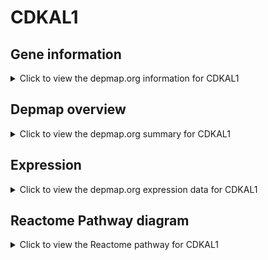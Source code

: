 <h1>CDKAL1</h1>

<h2>Gene information</h2>
<details>
  <summary>Click to view the depmap.org information for CDKAL1</summary>
  <p><a href="https://depmap.org/portal/gene/CDKAL1?tab=about" target="_BLANK">Open page in a new tab...</a></p>
  <iframe src="https://depmap.org/portal/gene/CDKAL1?tab=about" style="border:none;width:100%;height:800px"></iframe>
</details>

<h2>Depmap overview</h2>
<details>
  <summary>Click to view the depmap.org summary for CDKAL1</summary>
  <p><a href="https://depmap.org/portal/gene/CDKAL1?tab=overview" target="_BLANK">Open page in a new tab...</a></p>
  <iframe src="https://depmap.org/portal/gene/CDKAL1?tab=overview" style="border:none;width:100%;height:800px"></iframe>
</details>

<h2>Expression</h2>
<details>
  <summary>Click to view the depmap.org expression data for CDKAL1</summary>
  <p><a href="https://depmap.org/portal/gene/CDKAL1?tab=characterization" target="_BLANK">Open page in a new tab...</a></p>
  <iframe src="https://depmap.org/portal/gene/CDKAL1?tab=characterization" style="border:none;width:100%;height:800px"></iframe>
</details>



<h2>Reactome Pathway diagram</h2>
<details>
  <summary>Click to view the Reactome pathway for CDKAL1</summary>
  <p><a href="https://reactome.org/PathwayBrowser/#/R-HSA-6782315" target="_BLANK">Open page in a new tab...</a></p>
  <p>tRNA modification in the nucleus and cytosol</p>
<iframe src="https://reactome.org/PathwayBrowser/#/R-HSA-6782315" style="border:none;width:100%;height:800px"></iframe>
</details>



